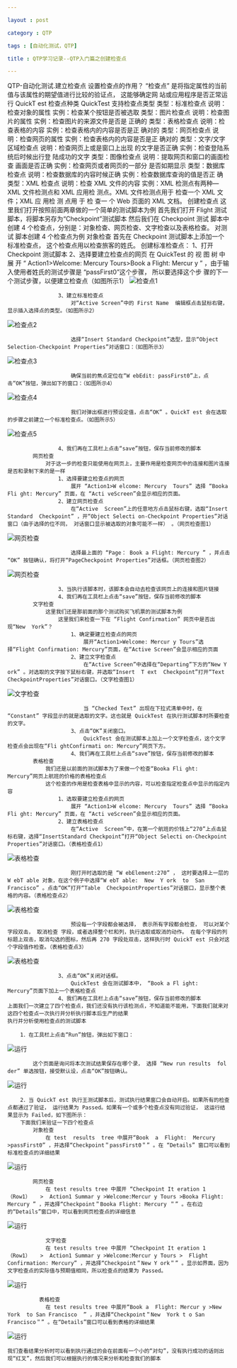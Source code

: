 ```yaml
---

layout : post

category : QTP

tags : [自动化测试，QTP]

title : QTP学习记录--QTP入门篇之创建检查点

---
```




QTP-自动化测试.建立检查点
    设置检查点的作用？
        “检查点” 是将指定属性的当前值与该属性的期望值进行比较的验证点， 这能够确定网 站或应用程序是否正常运行
    QuickT est 检查点种类
         QuickTest 支持检查点类型 
            类型：标准检查点 
                说明：检查对象的属性 
                    实例：检查某个按钮是否被选取
            类型：图片检查点 
                说明：检查图片的属性
                    实例：检查图片的来源文件是否是 正确的
            类型：表格检查点
                说明：检查表格的内容 
                    实例：检查表格内的内容是否是正 确对的
            类型：网页检查点
                说明：检查网页的属性 
                    实例：检查表格内的内容是否是正 确对的
            类型：文字/文字区域检查点
                说明：检查网页上或是窗口上出现 的文字是否正确
                    实例：检查登陆系统后时候出行登 陆成功的文字
            类型：图像检查点 
                说明：提取网页和窗口的画面检查 画面是否正确
                    实例：检查网页或者网页的一部分 是否如期显示
            类型：数据库检查点 
                说明：检查数据库的内容时候正确 
                    实例：检查数据库查询的值是否正 确
            类型：XML 检查点 
                说明：检查 XML 文件的内容 
                    实例：XML 检测点有两种—XML 文件检测点和 XML  应用检 测点。XML 文件检测点用于 检查一个 XML 文件；XML  应 用检 测 点用 于 检 查一 个 Web 页面的 XML 文档。
    创建检查点
        这里我们打开按照前面两章做的一个简单的测试脚本为例
        首先我们打开 Flight 测试脚本，将脚本另存为“Checkpoint”测试脚本
            然后我们在 Checkpoint 测试 脚本中创建 4 个检查点，分别是：对象检查、网页检查、文字检查以及表格检查。
         对测试 脚本创建 4 个检查点为例
            对象检查
                首先在 Checkpoint 测试脚本上添加一个标准检查点， 这个检查点用以检查旅客的姓氏。 创建标准检查点：
                    1、打开 Checkpoint 测试脚本
                    2、选择要建立检查点的网页
                        在 QuickTest 的 视 图 树 中 展 开 “ Action1>Welcome:  Mercury  Tours>Book  a  Flight:
                        Mercur y  ” ，由于输入使用者姓氏的测试步骤是  “passFirst0”这个步骤， 所以要选择这个步
                        骤的下一个测试步骤，以便建立检查点（如图所示1）
![](http://charisma.u.qiniudn.com/201310-12%E6%96%87%E5%AD%97%E6%A3%80%E6%9F%A51.png "检查点1")

                    3、建立标准检查点
                        对“Active Screen”中的 First Name  编辑框点击鼠标右键，显示插入选择点的类型。（如图所示2）
						
![](http://charisma.u.qiniudn.com/201310-12%E6%A3%80%E6%9F%A5%E7%82%B92.png "检查点2")
						
                        选择“Insert Standard Checkpoint”选型，显示“Object Selection-Checkpoint Properties”对话窗口：（如图所示3）
						
![](http://charisma.u.qiniudn.com/201310-12%E6%A3%80%E6%9F%A5%E7%82%B93.png "检查点3")		
						
                        确保当前的焦点定位在“W ebEdit: passFirst0”上，点击“OK”按钮，弹出如下的窗口：（如图所示4）
						
![](http://charisma.u.qiniudn.com/201310-12%E6%A3%80%E6%9F%A5%E7%82%B94.png "检查点4")	
					
                        我们对弹出框进行预设定值，点击“OK” 。QuickT est 会在选取的步骤之前建立一个标准检查点。（如图所示5）
						
![](http://charisma.u.qiniudn.com/201310-12%E6%A3%80%E6%9F%A5%E7%82%B95.png "检查点5")	
						
                    4、我们再在工具栏上点击“save”按钮，保存当前修改的脚本
            网页检查
                对于这一步的检查只能使用在网页上，主要作用是检查网页中的连接和图片连接是否和录制下来的是一样
                    1、选择要建立检查点的网页
                        展开 “Action1>W elcome: Mercury  Tours” 选择 “Booka  Fli ght: Mercury” 页面，在 “Acti veScreen”会显示相应的页面。
                    2、建立网页检查点
                        在“Active  Screen”上的任意地方点击鼠标右键，选取“Insert  Standard  Checkpoint” ，开“Object Selecti on-Checkpoint Properties”对话窗口（由于选择的位不同， 对话窗口显示被选取的对象可能不一样） 。（网页检查图1）

![](http://charisma.u.qiniudn.com/201310-12%E7%BD%91%E9%A1%B5%E6%A3%80%E6%9F%A51.png "网页检查")	
						
                        选择最上面的 “Page： Book a Flight: Mercury ” ，并点击 “OK” 按钮确认，将打开“PageCheckpoint Properties”对话框。（网页检查图2）
		
![](http://charisma.u.qiniudn.com/201310-12%E7%BD%91%E9%A1%B5%E6%A3%80%E6%9F%A52.png "网页检查")			
						
                    3、当执行该脚本时，该脚本会自动去检查该网页上的连接和图片链接
                    4、我们再在工具栏上点击“save”按钮，保存当前修改的脚本 
            文字检查
                这里我们还是那前面的那个测试购买飞机票的测试脚本为例
                    这里我们来检查一下在 “Flight Confirmation” 网页中是否出 现“New  York”？
                        1、确定要建立检查点的网页
                            展开“Action1>Welcome: Mercur y Tours”选择“Flight Confirmation: Mercury”页面，在“Active Screen”会显示相应的页面
                        2、建立文字检查点
                            在“Active Screen”中选择在“Departing”下方的“New Y ork” 。对选取的文字按下鼠标右键，并选取“Insert  T ext  Checkpoint”打开“Text  CheckpointProperties”对话窗口。（文字检查图1）
							
![](http://charisma.u.qiniudn.com/201310-12%E6%96%87%E5%AD%97%E6%A3%80%E6%9F%A51.png "文字检查")							
							
                            当 “Checked Text” 出现在下拉式清单中时，在 “Constant” 字段显示的就是选取的文字。这也就是 QuickTest 在执行测试脚本时所要检查的文字。
                        3、点击“OK”关闭窗口。
                            QuickTest 会在测试脚本上加上一个文字检查点，这个文字检查点会出现在“Fli ghtConfirmati on: Mercury”网页下方。
                        4、我们再在工具栏上点击“save”按钮，保存当前修改的脚本  
            表格检查
                我们还是以前面的测试脚本为了来做一个检查“Booka Fli ght: Mercury”网页上航班的价格的表格检查点
                这个检查的作用是检查表格中显示的内容，可以检查指定检查点中显示的指定内容
                    1、选取要建立检查点的网页
                        展开 “Action1>W elcome: Mercury  Tours” 选择 “Booka  Fli ght: Mercury” 页面，在 “Acti veScreen”会显示相应的页面。
                    2、建立表格检查点
                        在“Active  Screen”中，在第一个航班的价钱上“270”上点击鼠标右键，选择“InsertStandard Checkpoint”打开“Object Selecti on-Checkpoint Properties”对话窗口。（表格检查点1）
						
![](http://charisma.u.qiniudn.com/201310-12%E8%A1%A8%E6%A0%BC%E6%A3%80%E6%9F%A51.png "表格检查")						
						
                        刚打开时选取的是 “W ebElement:270” ， 这时要选择上一层的 W ebT able 对象，在这个例子中选择“W ebT able:  New  Y ork  to  San  Francisco” 。点击“OK”打开“Table  CheckpointProperties”对话窗口，显示整个表格的内容。（表格检查点2）
						
![](http://charisma.u.qiniudn.com/201310-12%E8%A1%A8%E6%A0%BC%E6%A3%80%E6%9F%A52.png "表格检查")						
						
                        预设每一个字段都会被选择， 表示所有字段都会检查， 可以对某个字段双击， 取消检查 字段，或者选择整个栏和列，执行选取或取消的动作。 在每个字段的列标题上双击，取消勾选的图标，然后再 270 字段处双击，这样执行时 QuickT est 只会对这个字段值作检查。（表格检查点3）
						
![](http://charisma.u.qiniudn.com/201310-12%E8%A1%A8%E6%A0%BC%E6%A3%80%E6%9F%A53.png "表格检查")						
						
                    3、点击“OK”关闭对话框。
                        QuickTest 会在测试脚本中， “Book a Fl ight: Mercury”页面下加上一个表格检查点
                    4、我们再在工具栏上点击“save”按钮，保存当前修改的脚本   
    上面我们一次建立了四个检查点，我们还没有执行该检测点，不知道能不能用，下面我们就来对这四个检查点一次执行并分析执行脚本后生产的结果
    执行并分析使用检查点的测试脚本
	
        1．在工具栏上点击“Run”按钮，弹出如下窗口：
![](http://charisma.u.qiniudn.com/201310-12%E8%BF%90%E8%A1%8C1.png "运行")

            这个页面是询问将本次测试结果保存在哪个录， 选择 “New run results  fol der” 单选按钮，接受默认设，点击“OK”按钮确认。
			
![](http://charisma.u.qiniudn.com/201310-12%E8%BF%90%E8%A1%8C2.png "运行")			
			
        2．当 QuickT est 执行王测试脚本后，测试执行结果窗口会自动开启。如果所有的检查点都通过了验证， 运行结果为 Passed。如果有一个或多个检查点没有同过验证， 这运行结果显示为 Failed，如下图所示：
        下面我们来验证一下四个检查点
            对象检查
                在 test  results  tree 中展开“Book  a  Flight:  Mercury   >passFirst0” ，并选择“Checkpoint＂passFirst0＂” 。在 “Details” 窗口可以看到标准检查点的详细结果

![](http://charisma.u.qiniudn.com/201310-12%E8%BF%90%E8%A1%8C%E5%AF%B9%E8%B1%A14.png "运行")				
				
            网页检查
                在 test results tree 中展开 “Checkpoint It eration 1  （Row1）   >  Action1 Summar y >Welcome:Mercur y Tours >Booka Flight: Mercury ” ，并选择“Checkpoint＂Booka Flight: Mercury ＂” 。在右边的“Details”窗口中，可以看到网页检查点的详细信息
![](http://charisma.u.qiniudn.com/201310-12%E8%BF%90%E8%A1%8C3.png "运行")
				
				文字检查
                在 test results tree 中展开 “Checkpoint It eration 1  （Row1）   >  Action1 Summar y >Welcome:Mercur y Tours >  Flight Confirmation: Mercury” ，并选择“Checkpoint＂New Y ork＂” 。显示如界面，因为文字检查点的实际值与预期值相同，所以检查点的结果为 Passed。
          			
![](http://charisma.u.qiniudn.com/201310-12%E8%BF%90%E8%A1%8C%E6%96%87%E5%AD%974.png "运行")
			
			  表格检查
                在 test results tree 中展开“Book a  Flight: Mercur y >New  York  to San Francisco  ” ，并选择“Checkpoint＂New  York t o San Francisco＂” 。在“Details”窗口可以看到表格的详细结果
				
![](http://charisma.u.qiniudn.com/201310-12%E8%BF%90%E8%A1%8C%E8%A1%A8%E6%A0%BC4.png "运行")				
				
    我们查看结果分析时可以看到执行通过的会在前面有一个小的“对勾”，没有执行成功的话则出现“红叉”，然后我们可以根据执行的情况来分析和检查我们的脚本
	
	
